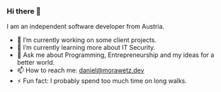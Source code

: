 ### Hi there 👋

I am an independent software developer from Austria.

- 🔭 I’m currently working on some client projects.
- 🌱 I’m currently learning more about IT Security.
- 💬 Ask me about Programming, Entrepreneurship and my ideas for a better world.
- 📫 How to reach me: daniel@morawetz.dev
- ⚡ Fun fact: I probably spend too much time on long walks.
